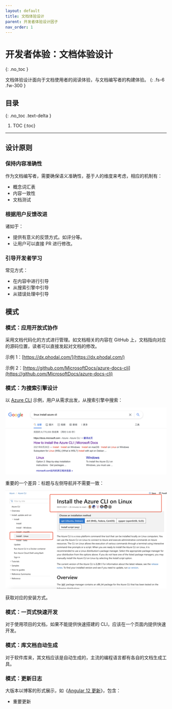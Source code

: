 ```yaml
---
layout: default
title: 文档体验设计
parent: 开发者体验设计因子
nav_order: 1
---
```


# 开发者体验：文档体验设计
{: .no_toc }

文档体验设计面向于文档使用者的阅读体验，与文档编写者的构建体验。 
{: .fs-6 .fw-300 }

## 目录
{: .no_toc .text-delta }

1. TOC
{:toc}

---

## 设计原则

### 保持内容准确性

作为文档编写者，需要确保语义准确性，基于人的维度来考虑，相应的机制有：

- 概念词汇表
- 内容一致性
- 文档测试

### 根据用户反馈改进

诸如于：

- 提供有意义的反馈方式。如评分等。
- 让用户可以直接 PR 进行修改。

### 引导开发者学习

常见方式：

- 在内容中进行引导
- 从搜索引擎中引导
- 从错误处理中引导

## 模式

### 模式：应用开放式协作

采用文档代码化的方式进行管理。如文档相关的内容在 GitHub 上，文档指向对应的源码位置，读者可以直接发起对文档的修改。

示例 1：[https://dx.phodal.com/](https://dx.phodal.com/)

示例 2：[https://github.com/MicrosoftDocs/azure-docs-cli](https://github.com/MicrosoftDocs/azure-docs-cli)

### 模式：为搜索引擎设计

以 [Azure CLI](https://docs.microsoft.com/en-us/cli/azure/install-azure-cli-linux?pivots=apt) 示例，用户从需求出发，从搜索引擎中搜索：

![在 Google 在搜索](image/search-in-google.png)

重要的一个差异：标题与左侧导航并不需要一致：

![Azure 示例](image/design-for-search-engine.png)

获取对应的安装方式。

### 模式：一页式快速开发

对于使用项目的文档，如果不能提供快速搭建的 CLI，应该在一个页面内提供快速开发。

### 模式：库文档自动生成

对于软件库来，其文档应该是自动生成的，主流的编程语言都有各自的文档生成工具。

### 模式：更新日志

大版本以博客的形式展示，如《[Angular 12 更新](https://blog.angular.io/angular-v12-is-now-available-32ed51fbfd49?gi=a0a6358507d3)》，包含：

- 重要更新
